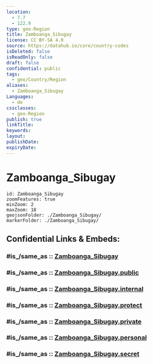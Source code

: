```yaml
---
location:
  - 7.7
  - 122.9
type: geo-Region
title: Zamboanga_Sibugay
license: CC BY-SA 4.0
source: https://datahub.io/core/country-codes
isDeleted: false
isReadOnly: false
draft: false
confidential: public
tags:
  - geo/Country/Region
aliases:
  - Zamboanga_Sibugay
Languages:
  - de
cssclasses:
  - geo-Region
publish: true
linkTitle:
keywords:
layout:
publishDate:
expiryDate:
---
```


# Zamboanga_Sibugay

```leaflet
id: Zamboanga_Sibugay
zoomFeatures: true 
minZoom: 2 
maxZoom: 18
geojsonFolder: ./Zamboanga_Sibugay/
markerFolder: ./Zamboanga_Sibugay/
```


## Confidential Links & Embeds: 

### #is_/same_as :: [Zamboanga_Sibugay](/_Standards/Earth/Continent/Asia/Asia~South~East/Malay_Archipelago/Philippines/Regions~Philippines/Zamboanga_Sibugay.md) 

### #is_/same_as :: [Zamboanga_Sibugay.public](/_public/Earth/Continent/Asia/Asia~South~East/Malay_Archipelago/Philippines/Regions~Philippines/Zamboanga_Sibugay.public.md) 

### #is_/same_as :: [Zamboanga_Sibugay.internal](/_internal/Earth/Continent/Asia/Asia~South~East/Malay_Archipelago/Philippines/Regions~Philippines/Zamboanga_Sibugay.internal.md) 

### #is_/same_as :: [Zamboanga_Sibugay.protect](/_protect/Earth/Continent/Asia/Asia~South~East/Malay_Archipelago/Philippines/Regions~Philippines/Zamboanga_Sibugay.protect.md) 

### #is_/same_as :: [Zamboanga_Sibugay.private](/_private/Earth/Continent/Asia/Asia~South~East/Malay_Archipelago/Philippines/Regions~Philippines/Zamboanga_Sibugay.private.md) 

### #is_/same_as :: [Zamboanga_Sibugay.personal](/_personal/Earth/Continent/Asia/Asia~South~East/Malay_Archipelago/Philippines/Regions~Philippines/Zamboanga_Sibugay.personal.md) 

### #is_/same_as :: [Zamboanga_Sibugay.secret](/_secret/Earth/Continent/Asia/Asia~South~East/Malay_Archipelago/Philippines/Regions~Philippines/Zamboanga_Sibugay.secret.md)

